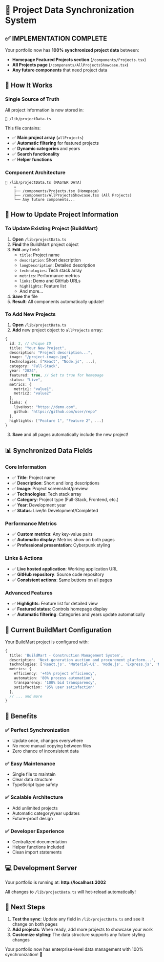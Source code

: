 # 🔄 Project Data Synchronization System

## ✅ IMPLEMENTATION COMPLETE

Your portfolio now has **100% synchronized project data** between:
- **Homepage Featured Projects section** (`/components/Projects.tsx`)
- **All Projects page** (`/components/AllProjectsShowcase.tsx`)
- **Any future components** that need project data

## 🎯 How It Works

### Single Source of Truth
All project information is now stored in:
```
📁 /lib/projectData.ts
```

This file contains:
- ✅ **Main project array** (`allProjects`)
- ✅ **Automatic filtering** for featured projects
- ✅ **Dynamic categories** and years
- ✅ **Search functionality**
- ✅ **Helper functions**

### Component Architecture
```
📁 /lib/projectData.ts (MASTER DATA)
    ↓
    ├── /components/Projects.tsx (Homepage)
    ├── /components/AllProjectsShowcase.tsx (All Projects)
    └── Any future components...
```

## 🔧 How to Update Project Information

### To Update Existing Project (BuildMart)
1. **Open** `/lib/projectData.ts`
2. **Find** the BuildMart project object
3. **Edit** any field:
   - `title`: Project name
   - `description`: Short description
   - `longDescription`: Detailed description
   - `technologies`: Tech stack array
   - `metrics`: Performance metrics
   - `links`: Demo and GitHub URLs
   - `highlights`: Feature list
   - And more...
4. **Save** the file
5. **Result**: All components automatically update!

### To Add New Projects
1. **Open** `/lib/projectData.ts`
2. **Add** new project object to `allProjects` array:
```typescript
{
  id: 2, // Unique ID
  title: "Your New Project",
  description: "Project description...",
  image: "/project-image.jpg",
  technologies: ["React", "Node.js", ...],
  category: "Full-Stack",
  year: "2024",
  featured: true, // Set to true for homepage
  status: "Live",
  metrics: {
    metric1: "value1",
    metric2: "value2"
  },
  links: {
    liveHost: "https://demo.com",
    github: "https://github.com/user/repo"
  },
  highlights: ["Feature 1", "Feature 2", ...]
}
```
3. **Save** and all pages automatically include the new project!

## 📊 Synchronized Data Fields

### Core Information
- ✅ **Title**: Project name
- ✅ **Description**: Short and long descriptions
- ✅ **Image**: Project screenshot/preview
- ✅ **Technologies**: Tech stack array
- ✅ **Category**: Project type (Full-Stack, Frontend, etc.)
- ✅ **Year**: Development year
- ✅ **Status**: Live/In Development/Completed

### Performance Metrics
- ✅ **Custom metrics**: Any key-value pairs
- ✅ **Automatic display**: Metrics show on both pages
- ✅ **Professional presentation**: Cyberpunk styling

### Links & Actions
- ✅ **Live hosted application**: Working application URL
- ✅ **GitHub repository**: Source code repository
- ✅ **Consistent actions**: Same buttons on all pages

### Advanced Features
- ✅ **Highlights**: Feature list for detailed view
- ✅ **Featured status**: Controls homepage display
- ✅ **Automatic filtering**: Categories and years update automatically

## 🎨 Current BuildMart Configuration

Your BuildMart project is configured with:

```typescript
{
  title: 'BuildMart - Construction Management System',
  description: 'Next-generation auction and procurement platform...',
  technologies: ['React.js', 'Material-UI', 'Node.js', 'Express.js', 'MongoDB', 'JWT', 'Vercel', 'Git'],
  metrics: {
    efficiency: '+45% project efficiency',
    automation: '80% process automation',
    transparency: '100% bid transparency',
    satisfaction: '95% user satisfaction'
  },
  // ... and more
}
```

## 🚀 Benefits

### ✅ Perfect Synchronization
- Update once, changes everywhere
- No more manual copying between files
- Zero chance of inconsistent data

### ✅ Easy Maintenance
- Single file to maintain
- Clear data structure
- TypeScript type safety

### ✅ Scalable Architecture
- Add unlimited projects
- Automatic category/year updates
- Future-proof design

### ✅ Developer Experience
- Centralized documentation
- Helper functions included
- Clean import statements

## 💻 Development Server

Your portfolio is running at: **http://localhost:3002**

All changes to `/lib/projectData.ts` will hot-reload automatically!

## 🎯 Next Steps

1. **Test the sync**: Update any field in `/lib/projectData.ts` and see it change on both pages
2. **Add projects**: When ready, add more projects to showcase your work
3. **Customize styling**: The data structure supports any future styling changes

Your portfolio now has enterprise-level data management with 100% synchronization! 🚀